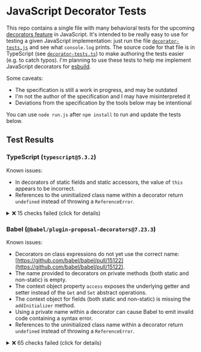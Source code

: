 # JavaScript Decorator Tests

This repo contains a single file with many behavioral tests for the upcoming [decorators feature](https://github.com/tc39/proposal-decorators) in JavaScript. It's intended to be really easy to use for testing a given JavaScript implementation: just run the file [`decorator-tests.js`](./decorator-tests.js) and see what `console.log` prints. The source code for that file is in TypeScript (see [`decorator-tests.ts`](./decorator-tests.ts)) to make authoring the tests easier (e.g. to catch typos). I'm planning to use these tests to help me implement JavaScript decorators for [esbuild](https://github.com/evanw/esbuild).

Some caveats:

* The specification is still a work in progress, and may be outdated
* I'm not the author of the specification and I may have misinterpreted it
* Deviations from the specification by the tools below may be intentional

You can use `node run.js` after `npm install` to run and update the tests below.

## Test Results

### TypeScript (`typescript@5.3.2`)

Known issues:

* In decorators of static fields and static accessors, the value of `this` appears to be incorrect.
* References to the uninitialized class name within a decorator return `undefined` instead of throwing a `ReferenceError`.

<details>
<summary>❌ 15 checks failed (click for details)</summary>

```
❌ Decorator list evaluation: "this"
  Code: _classThis_1.foo(4)
  Throws: TypeError: _classThis_1.foo is not a function

❌ Decorator list evaluation: "this"
  Code: _classThis_1.foo(10)
  Throws: TypeError: _classThis_1.foo is not a function

❌ Decorator list evaluation: "this"
  Code: '' + log
  Expected: "0,1,2,3,4,5,6,7,8,9,10"
  Observed: "0,1,2,3,5,6,7,8,9"

❌ Decorator list evaluation: Class binding
  Code: error instanceof ReferenceError
  Expected: true
  Observed: false

❌ Decorator list evaluation: Class binding
  Code: error instanceof ReferenceError
  Expected: true
  Observed: false

❌ Decorator list evaluation: Class binding
  Code: error instanceof ReferenceError
  Expected: true
  Observed: false

❌ Decorator list evaluation: Class binding
  Code: error instanceof ReferenceError
  Expected: true
  Observed: false

❌ Decorator list evaluation: Class binding
  Code: error instanceof ReferenceError
  Expected: true
  Observed: false

❌ Decorator list evaluation: Class binding
  Code: error instanceof ReferenceError
  Expected: true
  Observed: false

❌ Decorator list evaluation: Class binding
  Code: error instanceof ReferenceError
  Expected: true
  Observed: false

❌ Decorator list evaluation: Class binding
  Code: error instanceof ReferenceError
  Expected: true
  Observed: false

❌ Decorator list evaluation: Class binding
  Code: error instanceof ReferenceError
  Expected: true
  Observed: false

❌ Decorator list evaluation: Class binding
  Code: error instanceof ReferenceError
  Expected: true
  Observed: false

❌ Decorator list evaluation: Class binding
  Code: error instanceof ReferenceError
  Expected: true
  Observed: false

❌ Decorator list evaluation: Class binding
  Code: firstFn()
  Expected: null
  Observed: class

❌ 15 checks failed
```

</details>

### Babel (`@babel/plugin-proposal-decorators@7.23.3`)

Known issues:

* Decorators on class expressions do not yet use the correct name: [https://github.com/babel/babel/pull/15122](https://github.com/babel/babel/pull/15122).
* The name provided to decorators on private methods (both static and non-static) is empty.
* The context object property `access` exposes the underlying getter and setter instead of the `Get` and `Set` abstract operations.
* The context object for fields (both static and non-static) is missing the `addInitializer` method.
* Using a private name within a decorator can cause Babel to emit invalid code containing a syntax error.
* References to the uninitialized class name within a decorator return `undefined` instead of throwing a `ReferenceError`.

<details>
<summary>❌ 65 checks failed (click for details)</summary>

```
❌ Class decorators: Basic expression: Property value
  Code: cls.name
  Expected: "Foo"
  Observed: ""

❌ Class decorators: Basic expression: Property value
  Code: ctx.name
  Expected: "Foo"
  Observed: ""

❌ Class decorators: Basic expression: Array binding
  Code: cls.name
  Expected: "Foo"
  Observed: ""

❌ Class decorators: Basic expression: Array binding
  Code: ctx.name
  Expected: "Foo"
  Observed: ""

❌ Class decorators: Basic expression: Object binding
  Code: cls.name
  Expected: "Foo"
  Observed: ""

❌ Class decorators: Basic expression: Object binding
  Code: ctx.name
  Expected: "Foo"
  Observed: ""

❌ Class decorators: Basic expression: Assignment initializer
  Code: cls.name
  Expected: "Foo"
  Observed: ""

❌ Class decorators: Basic expression: Assignment initializer
  Code: ctx.name
  Expected: "Foo"
  Observed: ""

❌ Class decorators: Basic expression: Assignment array binding
  Code: cls.name
  Expected: "Foo"
  Observed: ""

❌ Class decorators: Basic expression: Assignment array binding
  Code: ctx.name
  Expected: "Foo"
  Observed: ""

❌ Class decorators: Basic expression: Assignment object binding
  Code: cls.name
  Expected: "Foo"
  Observed: ""

❌ Class decorators: Basic expression: Assignment object binding
  Code: ctx.name
  Expected: "Foo"
  Observed: ""

❌ Class decorators: Basic expression: Instance field initializer
  Code: cls.name
  Expected: "Foo"
  Observed: ""

❌ Class decorators: Basic expression: Instance field initializer
  Code: ctx.name
  Expected: "Foo"
  Observed: ""

❌ Class decorators: Basic expression: Static field initializer
  Code: cls.name
  Expected: "Foo"
  Observed: ""

❌ Class decorators: Basic expression: Static field initializer
  Code: ctx.name
  Expected: "Foo"
  Observed: ""

❌ Class decorators: Basic expression: Instance auto-accessor initializer
  Code: cls.name
  Expected: "Foo"
  Observed: ""

❌ Class decorators: Basic expression: Instance auto-accessor initializer
  Code: ctx.name
  Expected: "Foo"
  Observed: ""

❌ Class decorators: Basic expression: Static auto-accessor initializer
  Code: cls.name
  Expected: "Foo"
  Observed: ""

❌ Class decorators: Basic expression: Static auto-accessor initializer
  Code: ctx.name
  Expected: "Foo"
  Observed: ""

❌ Method decorators: Basic (private instance method)
  Code: fn.name
  Expected: "#foo"
  Observed: ""

❌ Method decorators: Basic (private static method)
  Code: fn.name
  Expected: "#foo"
  Observed: ""

❌ Getter decorators: Basic (instance getter)
  Code: ctx.access.get({ foo: 123 })
  Expected: 123
  Observed: undefined

❌ Getter decorators: Basic (static getter)
  Code: ctx.access.get({ foo: 123 })
  Expected: 123
  Observed: undefined

❌ Setter decorators: Basic (instance setter)
  Code: obj2.foo
  Expected: 123
  Observed: undefined

❌ Setter decorators: Basic (instance setter)
  Code: "bar" in obj2
  Expected: false
  Observed: true

❌ Setter decorators: Basic (static setter)
  Code: obj.foo
  Expected: 123
  Observed: undefined

❌ Setter decorators: Basic (static setter)
  Code: "bar" in obj
  Expected: false
  Observed: true

❌ Auto-accessor decorators: Basic (instance auto-accessor)
  Code: ctx.access.get({ foo: 123 })
  Throws: TypeError: Cannot read private member #A from an object whose class did not declare it

❌ Auto-accessor decorators: Basic (instance auto-accessor)
  Code: { const obj2 = {}; ctx.access.set(obj2, 123); return obj2.foo; }
  Throws: TypeError: Cannot write private member #A to an object whose class did not declare it

❌ Auto-accessor decorators: Basic (static auto-accessor)
  Code: ctx.access.get({ foo: 123 })
  Throws: TypeError: Cannot read private member #A from an object whose class did not declare it

❌ Auto-accessor decorators: Basic (static auto-accessor)
  Code: { const obj = {}; ctx.access.set(obj, 123); return obj.foo; }
  Throws: TypeError: Cannot write private member #A to an object whose class did not declare it

❌ Auto-accessor decorators: Basic (private static auto-accessor)
  Code: { ctx.access.set(Foo, 123); return get$foo(Foo); }
  Throws: TypeError: Receiver must be an instance of class Foo

❌ Auto-accessor decorators: Basic (private static auto-accessor)
  Code: set$foo(Foo, 321)
  Throws: TypeError: Receiver must be an instance of class Foo

❌ Auto-accessor decorators: Basic (private static auto-accessor)
  Code: get$foo(Foo)
  Throws: TypeError: Receiver must be an instance of class Foo

❌ Auto-accessor decorators: Shim (private static auto-accessor)
  Code: get$foo(Foo)
  Throws: TypeError: Receiver must be an instance of class Foo

❌ Auto-accessor decorators: Shim (private static auto-accessor)
  Code: set$foo(Foo, 321)
  Throws: TypeError: Receiver must be an instance of class Foo

❌ Auto-accessor decorators: Shim (private static auto-accessor)
  Code: get$foo(Foo)
  Throws: TypeError: Receiver must be an instance of class Foo

❌ Decorator list evaluation: Inner private name
  Throws: SyntaxError: Private name "#foo2" must be declared in an enclosing class

❌ Decorator list evaluation: Class binding
  Code: error instanceof ReferenceError
  Expected: true
  Observed: false

❌ Decorator list evaluation: Class binding
  Code: error instanceof ReferenceError
  Expected: true
  Observed: false

❌ Decorator list evaluation: Class binding
  Code: error instanceof ReferenceError
  Expected: true
  Observed: false

❌ Decorator list evaluation: Class binding
  Code: error instanceof ReferenceError
  Expected: true
  Observed: false

❌ Decorator list evaluation: Class binding
  Code: error instanceof ReferenceError
  Expected: true
  Observed: false

❌ Decorator list evaluation: Class binding
  Code: error instanceof ReferenceError
  Expected: true
  Observed: false

❌ Decorator list evaluation: Class binding
  Code: error instanceof ReferenceError
  Expected: true
  Observed: false

❌ Decorator list evaluation: Class binding
  Code: error instanceof ReferenceError
  Expected: true
  Observed: false

❌ Decorator list evaluation: Class binding
  Code: error instanceof ReferenceError
  Expected: true
  Observed: false

❌ Decorator list evaluation: Class binding
  Code: error instanceof ReferenceError
  Expected: true
  Observed: false

❌ Decorator list evaluation: Class binding
  Code: error instanceof ReferenceError
  Expected: true
  Observed: false

❌ Decorator list evaluation: Class binding
  Code: fn()
  Expected: class
  Observed: null

❌ Decorator list evaluation: Class binding
  Code: fn()
  Expected: class
  Observed: null

❌ Decorator list evaluation: Class binding
  Code: fn()
  Expected: class
  Observed: null

❌ Decorator list evaluation: Class binding
  Code: fn()
  Expected: class
  Observed: null

❌ Decorator list evaluation: Class binding
  Code: fn()
  Expected: class
  Observed: null

❌ Decorator list evaluation: Class binding
  Code: fn()
  Expected: class
  Observed: null

❌ Decorator list evaluation: Class binding
  Code: fn()
  Expected: class
  Observed: null

❌ Decorator list evaluation: Class binding
  Code: fn()
  Expected: class
  Observed: null

❌ Decorator list evaluation: Class binding
  Code: fn()
  Expected: class
  Observed: null

❌ Decorator list evaluation: Class binding
  Code: fn()
  Expected: class
  Observed: null

❌ Initializer order
  Code: typeof ctxStaticField.addInitializer
  Expected: "function"
  Observed: "undefined"

❌ Initializer order
  Code: typeof ctxStaticField.addInitializer
  Expected: "function"
  Observed: "undefined"

❌ Initializer order
  Code: typeof ctxField.addInitializer
  Expected: "function"
  Observed: "undefined"

❌ Initializer order
  Code: typeof ctxField.addInitializer
  Expected: "function"
  Observed: "undefined"

❌ Initializer order
  Code: log + ""
  Expected: "start,extends,M1,M2,G1,G2,S1,S2,A1,A2,m1,m2,g1,g2,s1,s2,a1,a2,F1,F2,f1,f2,c1,c2,M3,M4,M5,M6,G3,G4,G5,G6,S3,S4,S5,S6,A3,A4,A5,A6,F3,F4,F5,F6,static:start,F7,F8,A7,A8,static:end,c3,c4,c5,c6,after,ctor:start,m3,m4,m5,m6,g3,g4,g5,g6,s3,s4,s5,s6,a3,a4,a5,a6,f3,f4,f5,f6,f7,f8,a7,a8,ctor:end,end"
  Observed: "start,extends,M1,M2,G1,G2,S1,S2,A1,A2,m1,m2,g1,g2,s1,s2,a1,a2,F1,F2,f1,f2,c1,c2,M3,M4,M5,M6,G3,G4,G5,G6,S3,S4,S5,S6,A3,A4,A5,A6,static:start,A7,A8,static:end,c3,c4,c5,c6,after,ctor:start,m3,m4,m5,m6,g3,g4,g5,g6,s3,s4,s5,s6,a3,a4,a5,a6,a7,a8,ctor:end,end"

❌ 65 checks failed
```

</details>
